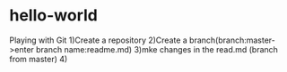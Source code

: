 # hello-world
Playing with Git
1)Create a repository
2)Create a branch(branch:master->enter branch name:readme.md)
3)mke changes in the read.md (branch from master)
4)
